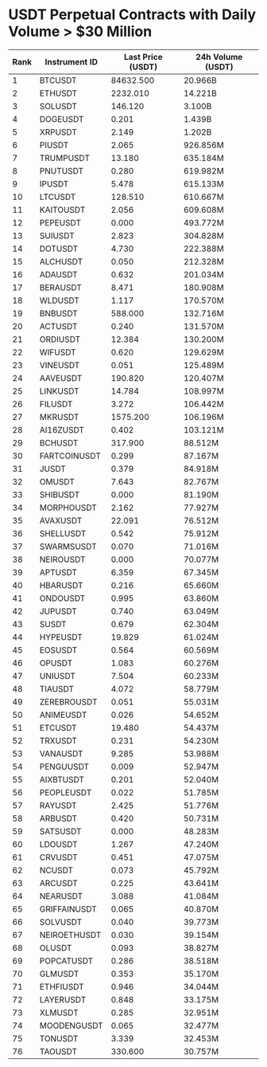 # USDT Perpetual Contracts with Daily Volume > $30 Million

| Rank | Instrument ID | Last Price (USDT) | 24h Volume (USDT) |
|------|---------------|-------------------|-------------------|
| 1 | BTCUSDT | 84632.500 | 20.966B |
| 2 | ETHUSDT | 2232.010 | 14.221B |
| 3 | SOLUSDT | 146.120 | 3.100B |
| 4 | DOGEUSDT | 0.201 | 1.439B |
| 5 | XRPUSDT | 2.149 | 1.202B |
| 6 | PIUSDT | 2.065 | 926.856M |
| 7 | TRUMPUSDT | 13.180 | 635.184M |
| 8 | PNUTUSDT | 0.280 | 619.982M |
| 9 | IPUSDT | 5.478 | 615.133M |
| 10 | LTCUSDT | 128.510 | 610.667M |
| 11 | KAITOUSDT | 2.056 | 609.608M |
| 12 | PEPEUSDT | 0.000 | 493.772M |
| 13 | SUIUSDT | 2.823 | 304.828M |
| 14 | DOTUSDT | 4.730 | 222.388M |
| 15 | ALCHUSDT | 0.050 | 212.328M |
| 16 | ADAUSDT | 0.632 | 201.034M |
| 17 | BERAUSDT | 8.471 | 180.908M |
| 18 | WLDUSDT | 1.117 | 170.570M |
| 19 | BNBUSDT | 588.000 | 132.716M |
| 20 | ACTUSDT | 0.240 | 131.570M |
| 21 | ORDIUSDT | 12.384 | 130.200M |
| 22 | WIFUSDT | 0.620 | 129.629M |
| 23 | VINEUSDT | 0.051 | 125.489M |
| 24 | AAVEUSDT | 190.820 | 120.407M |
| 25 | LINKUSDT | 14.784 | 108.997M |
| 26 | FILUSDT | 3.272 | 106.442M |
| 27 | MKRUSDT | 1575.200 | 106.196M |
| 28 | AI16ZUSDT | 0.402 | 103.121M |
| 29 | BCHUSDT | 317.900 | 88.512M |
| 30 | FARTCOINUSDT | 0.299 | 87.167M |
| 31 | JUSDT | 0.379 | 84.918M |
| 32 | OMUSDT | 7.643 | 82.767M |
| 33 | SHIBUSDT | 0.000 | 81.190M |
| 34 | MORPHOUSDT | 2.162 | 77.927M |
| 35 | AVAXUSDT | 22.091 | 76.512M |
| 36 | SHELLUSDT | 0.542 | 75.912M |
| 37 | SWARMSUSDT | 0.070 | 71.016M |
| 38 | NEIROUSDT | 0.000 | 70.077M |
| 39 | APTUSDT | 6.359 | 67.345M |
| 40 | HBARUSDT | 0.216 | 65.660M |
| 41 | ONDOUSDT | 0.995 | 63.860M |
| 42 | JUPUSDT | 0.740 | 63.049M |
| 43 | SUSDT | 0.679 | 62.304M |
| 44 | HYPEUSDT | 19.829 | 61.024M |
| 45 | EOSUSDT | 0.564 | 60.569M |
| 46 | OPUSDT | 1.083 | 60.276M |
| 47 | UNIUSDT | 7.504 | 60.233M |
| 48 | TIAUSDT | 4.072 | 58.779M |
| 49 | ZEREBROUSDT | 0.051 | 55.031M |
| 50 | ANIMEUSDT | 0.026 | 54.652M |
| 51 | ETCUSDT | 19.480 | 54.437M |
| 52 | TRXUSDT | 0.231 | 54.230M |
| 53 | VANAUSDT | 9.285 | 53.988M |
| 54 | PENGUUSDT | 0.009 | 52.947M |
| 55 | AIXBTUSDT | 0.201 | 52.040M |
| 56 | PEOPLEUSDT | 0.022 | 51.785M |
| 57 | RAYUSDT | 2.425 | 51.776M |
| 58 | ARBUSDT | 0.420 | 50.731M |
| 59 | SATSUSDT | 0.000 | 48.283M |
| 60 | LDOUSDT | 1.267 | 47.240M |
| 61 | CRVUSDT | 0.451 | 47.075M |
| 62 | NCUSDT | 0.073 | 45.792M |
| 63 | ARCUSDT | 0.225 | 43.641M |
| 64 | NEARUSDT | 3.088 | 41.084M |
| 65 | GRIFFAINUSDT | 0.065 | 40.870M |
| 66 | SOLVUSDT | 0.040 | 39.773M |
| 67 | NEIROETHUSDT | 0.030 | 39.154M |
| 68 | OLUSDT | 0.093 | 38.827M |
| 69 | POPCATUSDT | 0.286 | 38.518M |
| 70 | GLMUSDT | 0.353 | 35.170M |
| 71 | ETHFIUSDT | 0.946 | 34.044M |
| 72 | LAYERUSDT | 0.848 | 33.175M |
| 73 | XLMUSDT | 0.285 | 32.951M |
| 74 | MOODENGUSDT | 0.065 | 32.477M |
| 75 | TONUSDT | 3.339 | 32.453M |
| 76 | TAOUSDT | 330.600 | 30.757M |
